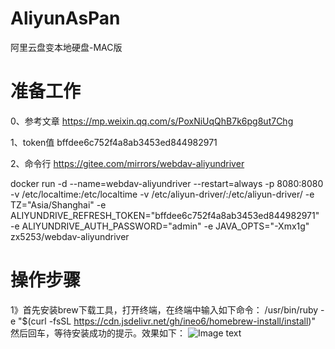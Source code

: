 # AliyunAsPan

阿里云盘变本地硬盘-MAC版

# 准备工作

0、参考文章
https://mp.weixin.qq.com/s/PoxNiUqQhB7k6pg8ut7Chg

1、token值
bffdee6c752f4a8ab3453ed844982971

2、命令行
https://gitee.com/mirrors/webdav-aliyundriver

docker run -d --name=webdav-aliyundriver --restart=always -p 8080:8080  -v /etc/localtime:/etc/localtime -v /etc/aliyun-driver/:/etc/aliyun-driver/ -e TZ="Asia/Shanghai" -e ALIYUNDRIVE_REFRESH_TOKEN="bffdee6c752f4a8ab3453ed844982971" -e ALIYUNDRIVE_AUTH_PASSWORD="admin" -e JAVA_OPTS="-Xmx1g" zx5253/webdav-aliyundriver

# 操作步骤

1》首先安装brew下载工具，打开终端，在终端中输入如下命令：
/usr/bin/ruby -e "$(curl -fsSL https://cdn.jsdelivr.net/gh/ineo6/homebrew-install/install)"
然后回车，等待安装成功的提示。效果如下：
![Image text](https://user-images.githubusercontent.com/9125526/132012657-554293e6-de9d-4834-8d66-e715d4223b6d.jpg)
